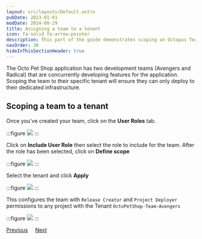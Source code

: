 ```yaml
---
layout: src/layouts/Default.astro
pubDate: 2023-01-01
modDate: 2024-08-29
title: Assigning a team to a tenant
icon: fa-solid fa-arrow-pointer
description: This part of the guide demonstrates scoping an Octopus Team to a Tenant
navOrder: 30
hideInThisSectionHeader: true
---
```


The Octo Pet Shop application has two development teams (Avengers and Radical) that are concurrently developing features for the application.  Scoping the team to their specific tenant will ensure they can only deploy to their dedicated infrastructure.

## Scoping a team to a tenant

Once you've created your team, click on the **User Roles** tab.

:::figure
![](/docs/img/tenants/guides/multi-tenant-teams/images/octopus-teams-avenger.png)
:::

Click on **Include User Role** then select the role to include for the team.  After the role has been selected, click on **Define scope**

:::figure
![](/docs/img/tenants/guides/multi-tenant-teams/images/octopus-teams-roles.png)
:::

Select the tenant and click **Apply**

:::figure
![](/docs/img/tenants/guides/multi-tenant-teams/images/octopus-teams-role-tenant.png)
:::

This configures the team with `Release Creator` and `Project Deployer` permissions to any project with the Tenant `OctoPetShop-Team-Avengers`

:::figure
![](/docs/img/tenants/guides/multi-tenant-teams/images/octopus-teams-userroles.png)
:::

<span><a class="button btn-secondary" href="/docs/tenants/guides/multi-tenant-teams/creating-new-tenants">Previous</a></span>&nbsp;&nbsp;&nbsp;&nbsp;&nbsp;<span><a class="button btn-success" href="/docs/tenants/guides/multi-tenant-teams/deploying-team-tenant">Next</a></span>